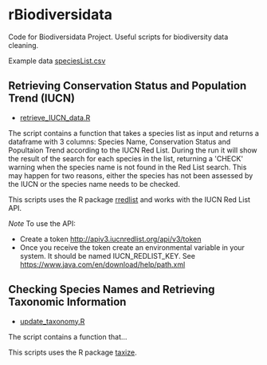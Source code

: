 # rBiodiversidata
Code for Biodiversidata Project.
Useful scripts for biodiversity data cleaning.

Example data [speciesList.csv](speciesList.csv)

## Retrieving Conservation Status and Population Trend (IUCN)

- [retrieve_IUCN_data.R](retrieve_IUCN_data.R)

The script contains a function that takes a species list as input and returns a dataframe with 3 columns: Species Name, Conservation Status and Popultaion Trend according to the IUCN Red List. During the run it will show the result of the search for each species in the list, returning a 'CHECK' warning when the species name is not found in the Red List search. 
This may happen for two reasons, either the species has not been assessed by the IUCN or the species name needs to be checked. 

This scripts uses the R package [rredlist](https://CRAN.R-project.org/package=rredlist) and works with the IUCN Red List API.

*Note*
To use the API:
- Create a token http://apiv3.iucnredlist.org/api/v3/token
- Once you receive the token create an environmental variable in your system. It should be named IUCN_REDLIST_KEY. See https://www.java.com/en/download/help/path.xml 


## Checking Species Names and Retrieving Taxonomic Information

- [update_taxonomy.R](update_taxonomy.R)

The script contains a function that...

This scripts uses the R package [taxize](https://github.com/ropensci/taxize).



